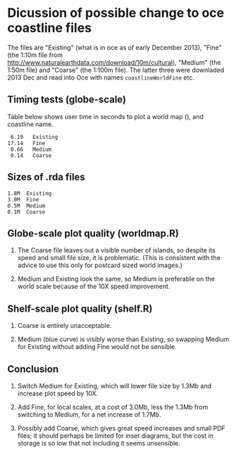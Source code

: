 # Dicussion of possible change to oce coastline files

The files are "Existing" (what is in oce as of early December 2013), "Fine"
(the 1:10m file from http://www.naturalearthdata.com/download/10m/cultural),
"Medium" (the 1:50m file) and "Coarse" (the 1:100m file).  The latter three
were downladed 2013 Dec and read into Oce with names ``coastlineWorldFine``
etc.

## Timing tests (globe-scale)

Table below shows user time in seconds to plot a world map (), and coastline name.

     6.19   Existing
    17.14   Fine
     0.66   Medium
     0.14   Coarse

## Sizes of .rda files

    1.8M  Existing
    3.0M  Fine
    0.5M  Medium
    0.1M  Coarse

## Globe-scale plot quality (worldmap.R)

1. The Coarse file leaves out a visible number of islands, so despite its speed
and small file size, it is problematic.  (This is consistent with the advice to
use this only for postcard sized world images.)

2. Medium and Existing look the same, so Medium is preferable on the world
scale because of the 10X speed improvement.

## Shelf-scale plot quality (shelf.R)

1. Coarse is entirely unacceptable.

2. Medium (blue curve) is visibly worse than Existing, so swapping Medium for
Existing without adding Fine would not be sensible.

## Conclusion

1. Switch Medium for Existing, which will lower file size by 1.3Mb and increase
plot speed by 10X.

2. Add Fine, for local scales, at a cost of 3.0Mb, less the 1.3Mb from
switching to Medium, for a net increase of 1.7Mb.

3. Possibly add Coarse, which gives great speed increases and small PDF files;
it should perhaps be limited for inset diagrams, but the cost in storage is so
low that not including it seems unsensible.

